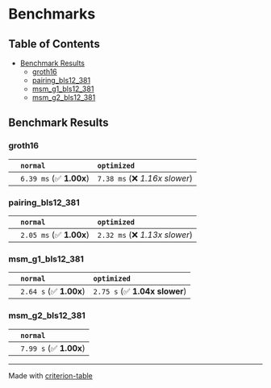 # Benchmarks

## Table of Contents

- [Benchmark Results](#benchmark-results)
    - [groth16](#groth16)
    - [pairing_bls12_381](#pairing_bls12_381)
    - [msm_g1_bls12_381](#msm_g1_bls12_381)
    - [msm_g2_bls12_381](#msm_g2_bls12_381)

## Benchmark Results

### groth16

|        | `normal`                | `optimized`                     |
|:-------|:------------------------|:------------------------------- |
|        | `6.39 ms` (✅ **1.00x**) | `7.38 ms` (❌ *1.16x slower*)    |

### pairing_bls12_381

|        | `normal`                | `optimized`                     |
|:-------|:------------------------|:------------------------------- |
|        | `2.05 ms` (✅ **1.00x**) | `2.32 ms` (❌ *1.13x slower*)    |

### msm_g1_bls12_381

|        | `normal`               | `optimized`                    |
|:-------|:-----------------------|:------------------------------ |
|        | `2.64 s` (✅ **1.00x**) | `2.75 s` (✅ **1.04x slower**)  |

### msm_g2_bls12_381

|        | `normal`                |
|:-------|:----------------------- |
|        | `7.99 s` (✅ **1.00x**)  |

---
Made with [criterion-table](https://github.com/nu11ptr/criterion-table)

